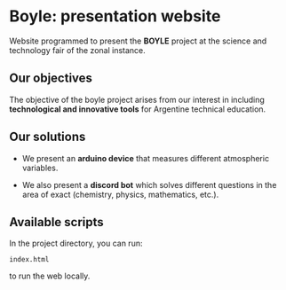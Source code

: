 ﻿# Boyle: presentation website
Website programmed to present the **BOYLE** project at the science and technology fair of the zonal instance.

## Our objectives
The objective of the boyle project arises from our interest in including **technological and innovative tools** for Argentine technical education.

## Our solutions

 - We present an **arduino device** that measures different atmospheric variables.

- We also present a **discord bot** which solves different questions in the area of ​​exact (chemistry, physics, mathematics, etc.).
## Available scripts
In the project directory, you can run:

    index.html
to run the web locally.
